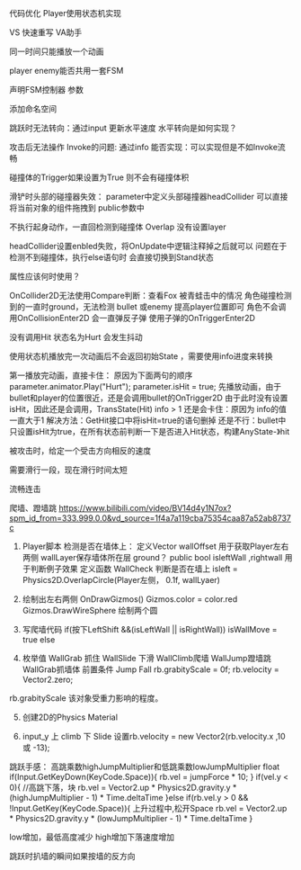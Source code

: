 代码优化 Player使用状态机实现

VS 快速重写 VA助手

同一时间只能播放一个动画 

player enemy能否共用一套FSM

声明FSM控制器 参数

添加命名空间

跳跃时无法转向：通过input 更新水平速度 
水平转向是如何实现？

攻击后无法操作 Invoke的问题:
通过info 能否实现：可以实现但是不如Invoke流畅

碰撞体的Trigger如果设置为True 则不会有碰撞体积

滑铲时头部的碰撞器失效：
parameter中定义头部碰撞器headCollider
可以直接将当前对象的组件拖拽到 public参数中

不执行起身动作，一直回检测到碰撞体 Overlap 没有设置layer

headCollider设置enbled失败，将OnUpdate中逻辑注释掉之后就可以
问题在于检测不到碰撞体，执行else语句时 会直接切换到Stand状态


属性应该何时使用？

OnCollider2D无法使用Compare判断：查看Fox 被青蛙击中的情况
角色碰撞检测到的一直时ground，无法检测 bullet 或enemy 提高player位置即可
角色不会调用OnCollisionEnter2D 会一直弹反子弹
使用子弹的OnTriggerEnter2D

没有调用Hit 状态名为Hurt  会发生抖动 

使用状态机播放完一次动画后不会返回初始State ，需要使用info进度来转换

第一播放完动画，直接卡住：
原因为下面两句的顺序
parameter.animator.Play("Hurt");
parameter.isHit = true;
先播放动画，由于bullet和player的位置很近，还是会调用bullet的OnTrigger2D
由于此时没有设置isHit，因此还是会调用，TransState(Hit) info > 1
还是会卡住：原因为 info的值一直大于1
解决方法：GetHit接口中将isHit=true的语句删掉
还是不行：bullet中只设置isHit为true，在所有状态前判断一下是否进入Hit状态，构建AnyState-》hit

被攻击时，给定一个受击方向相反的速度

需要滑行一段，现在滑行时间太短

流畅连击



爬墙、蹬墙跳
https://www.bilibili.com/video/BV14d4y1N7ox?spm_id_from=333.999.0.0&vd_source=1f4a7a119cba75354caa87a52ab8737c

1. Player脚本
检测是否在墙体上：
定义Vector wallOffset 用于获取Player左右两侧
wallLayer保存墙体所在层 ground？
public bool isleftWall ,rightwall 用于判断例子效果
定义函数 WallCheck 判断是否在墙上
isleft = Physics2D.OverlapCircle(Player左侧， 0.1f, wallLyaer) 

2. 绘制出左右两侧
OnDrawGizmos()
Gizmos.color = color.red
Gizmos.DrawWireSphere 绘制两个圆

3. 写爬墙代码
if(按下LeftShift &&(isLeftWall || isRightWall)) isWallMove = true
else

4. 枚举值  WallGrab 抓住 WallSlide 下滑 WallClimb爬墙 WallJump蹬墙跳
WallGrab抓墙体 前置条件 Jump Fall
rb.grabityScale = 0f;
rb.velocity = Vector2.zero;

rb.grabityScale 该对象受重力影响的程度。

5. 创建2D的Physics Material

6. input_y
上 climb 下 Slide
设置rb.velocity = new Vector2(rb.velocity.x ,10 或 -13);

跳跃手感：
高跳乘数highJumpMultiplier和低跳乘数lowJumpMultiplier float
if(Input.GetKeyDown(KeyCode.Space)){
    rb.vel = jumpForce * 10;
}
if(vel.y < 0){
    //高跳下落，块
    rb.vel = Vector2.up * Physics2D.gravity.y * (highJumpMultiplier - 1) * Time.deltaTime
}else if(rb.vel.y > 0 && !Input.GetKey(KeyCode.Space)){
    上升过程中,松开Space
    rb.vel = Vector2.up * Physics2D.gravity.y * (lowJumpMultiplier - 1) * Time.deltaTime
}

low增加，最低高度减少
high增加下落速度增加

跳跃时扒墙的瞬间如果按墙的反方向